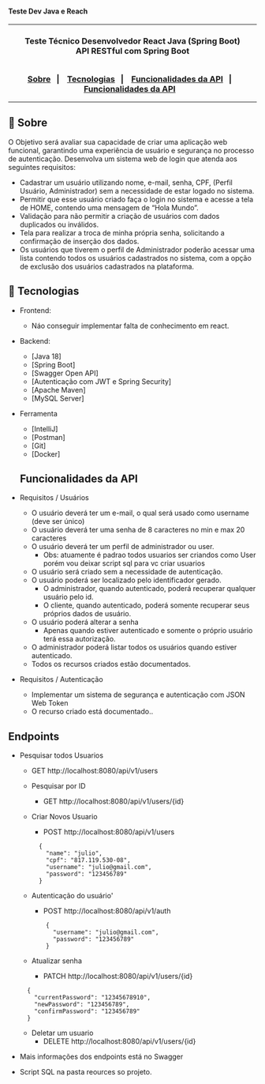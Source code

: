 <h4> Teste Dev Java e Reach </h4>

<hr>

<h3 align="center">
    Teste Técnico Desenvolvedor React Java (Spring Boot) 
    <br>
    API RESTful com Spring Boot
    <br><br>
    <p align="center">
      <a href="#-sobre">Sobre</a>&nbsp;&nbsp;&nbsp;|&nbsp;&nbsp;&nbsp;
      <a href="#-tecnologias">Tecnologias</a>&nbsp;&nbsp;&nbsp;|&nbsp;&nbsp;&nbsp;
      <a href="#-funcionalidades">Funcionalidades da API</a>&nbsp;&nbsp;&nbsp;|&nbsp;&nbsp;&nbsp;
      <a href="#-endpoints">Funcionalidades da API</a>&nbsp;&nbsp;&nbsp;
  </p>
</h3>

<hr>

## 🔖 Sobre

O Objetivo será avaliar sua capacidade de criar uma aplicação web funcional, garantindo uma experiência de usuário e segurança no processo de autenticação. Desenvolva um sistema web de login que atenda aos seguintes requisitos:
- Cadastrar um usuário utilizando nome, e-mail, senha, CPF, (Perfil Usuário, Administrador) sem a necessidade de estar logado no sistema.
- Permitir que esse usuário criado faça o login no sistema e acesse a tela de HOME, contendo uma mensagem de “Hola Mundo”.
- Validação para não permitir a criação de usuários com dados duplicados ou inválidos.
- Tela para realizar a troca de minha própria senha, solicitando a confirmação de inserção dos dados.
- Os usuários que tiverem o perfil de Administrador poderão acessar uma lista contendo todos os usuários cadastrados no sistema, com a opção de exclusão dos usuários cadastrados na plataforma.

## 🚀 Tecnologias

- Frontend:
  - Náo conseguir implementar falta de conhecimento em react.

- Backend:
  - [Java 18]
  - [Spring Boot]
  - [Swagger Open API]
  - [Autenticação com JWT e Spring Security]
  - [Apache Maven]
  - [MySQL Server]

- Ferramenta
  - [IntelliJ]
  - [Postman]
  - [Git]
  - [Docker]


  ## Funcionalidades da API
- Requisitos / Usuários
  - O usuário deverá ter um e-mail, o qual será usado como username (deve ser único)
  - O usuário deverá ter uma senha de 8 caracteres no min e max 20 caracteres
  - O usuário deverá ter um perfil de administrador ou user. 
      - Obs: atuamente é padrao todos usuarios ser criandos como User porém vou deixar script sql para vc criar usuarios 
  - O usuário será criado sem a necessidade de autenticação.
  - O usuário poderá ser localizado pelo identificador gerado.
    - O administrador, quando autenticado, poderá recuperar qualquer usuário pelo id.
    - O cliente, quando autenticado, poderá somente recuperar seus próprios dados de usuário.
  - O usuário poderá alterar a senha
    - Apenas quando estiver autenticado e somente o próprio usuário terá essa autorização.
  - O administrador poderá listar todos os usuários quando estiver autenticado.
  - Todos os recursos criados estão documentados.
- Requisitos / Autenticação
  - Implementar um sistema de segurança e autenticação com JSON Web Token
  - O recurso criado está documentado..

## Endpoints

- Pesquisar todos Usuarios
  - GET http://localhost:8080/api/v1/users


  - Pesquisar por ID
    - GET http://localhost:8080/api/v1/users/{id}

  - Criar Novos Usuario 
    - POST http://localhost:8080/api/v1/users
    ```
      {
        "name": "julio",
        "cpf": "817.119.530-08",
        "username": "julio@gmail.com",
        "password": "123456789"
      }
    ```
  - Autenticação do usuário'
    - POST http://localhost:8080/api/v1/auth
    ```
        {
          "username": "julio@gmail.com",
          "password": "123456789"
        }
    ```
  - Atualizar senha
    - PATCH http://localhost:8080/api/v1/users/{id}
  ```
    {
      "currentPassword": "12345678910",
      "newPassword": "123456789",
      "confirmPassword": "123456789"
    }
  ```

  - Deletar um usuario 
    - DELETE http://localhost:8080/api/v1/users/{id}


- Mais informações dos endpoints está no Swagger
- Script SQL na pasta reources so projeto.
